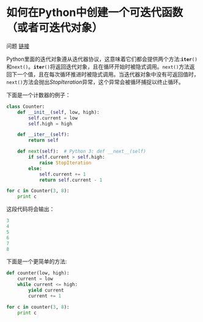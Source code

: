 # 如何在Python中创建一个可迭代函数（或者可迭代对象）
问题 [链接](http://stackoverflow.com/questions/19151/build-a-basic-python-iterator)

Python里面的迭代对象遵从迭代器协议，这意味着它们都会提供两个方法:<code>__iter__()</code>和<code>next()</code>。<code>__iter__()</code>将返回迭代对象，且在循环开始时被隐式调用。<code>next()</code>方法返回下一个值，且在每次循环推进时被隐式调用。当迭代器对象中没有可返回值时，<code>next()</code>方法会抛出*StopIteration*异常，这个异常会被循环捕捉以终止循环。

下面是一个计数器的例子：

``` Python
class Counter:
    def __init__(self, low, high):
        self.current = low
        self.high = high

    def __iter__(self):
        return self

    def next(self):  # Python 3: def __next__(self)
        if self.current > self.high:
            raise StopIteration
        else:
            self.current += 1
            return self.current - 1

for c in Counter(3, 8):
    print c
```

这段代码将会输出：

``` Python
3
4
5
6
7
8
```

下面是一个更简单的方法:

``` Python
def counter(low, high):
    current = low
    while current <= high:
        yield current
        current += 1

for c in counter(3, 8):
    print c
```
